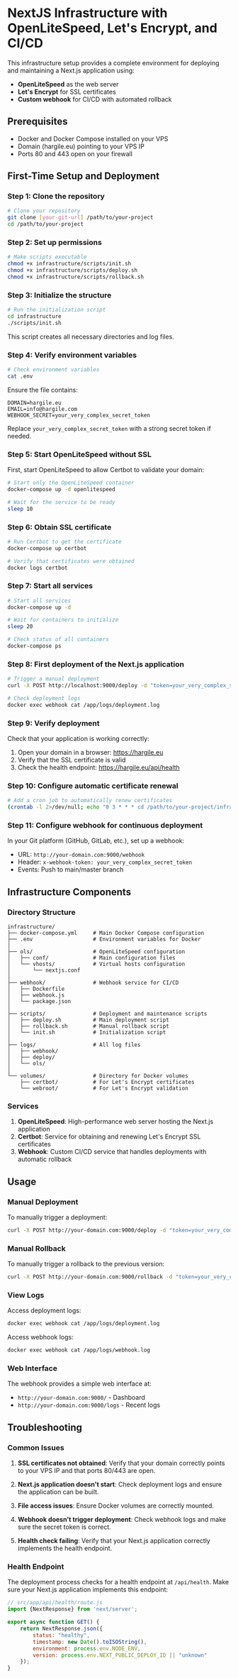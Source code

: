 # NextJS Infrastructure with OpenLiteSpeed, Let's Encrypt, and CI/CD

This infrastructure setup provides a complete environment for deploying and maintaining a Next.js application using:

- **OpenLiteSpeed** as the web server
- **Let's Encrypt** for SSL certificates
- **Custom webhook** for CI/CD with automated rollback

## Prerequisites

- Docker and Docker Compose installed on your VPS
- Domain (hargile.eu) pointing to your VPS IP
- Ports 80 and 443 open on your firewall

## First-Time Setup and Deployment

### Step 1: Clone the repository

```bash
# Clone your repository
git clone [your-git-url] /path/to/your-project
cd /path/to/your-project
```

### Step 2: Set up permissions

```bash
# Make scripts executable
chmod +x infrastructure/scripts/init.sh
chmod +x infrastructure/scripts/deploy.sh
chmod +x infrastructure/scripts/rollback.sh
```

### Step 3: Initialize the structure

```bash
# Run the initialization script
cd infrastructure
./scripts/init.sh
```

This script creates all necessary directories and log files.

### Step 4: Verify environment variables

```bash
# Check environment variables
cat .env
```

Ensure the file contains:

```
DOMAIN=hargile.eu
EMAIL=info@hargile.com
WEBHOOK_SECRET=your_very_complex_secret_token
```

Replace `your_very_complex_secret_token` with a strong secret token if needed.

### Step 5: Start OpenLiteSpeed without SSL

First, start OpenLiteSpeed to allow Certbot to validate your domain:

```bash
# Start only the OpenLiteSpeed container
docker-compose up -d openlitespeed

# Wait for the service to be ready
sleep 10
```

### Step 6: Obtain SSL certificate

```bash
# Run Certbot to get the certificate
docker-compose up certbot

# Verify that certificates were obtained
docker logs certbot
```

### Step 7: Start all services

```bash
# Start all services
docker-compose up -d

# Wait for containers to initialize
sleep 20

# Check status of all containers
docker-compose ps
```

### Step 8: First deployment of the Next.js application

```bash
# Trigger a manual deployment
curl -X POST http://localhost:9000/deploy -d "token=your_very_complex_secret_token"

# Check deployment logs
docker exec webhook cat /app/logs/deployment.log
```

### Step 9: Verify deployment

Check that your application is working correctly:

1. Open your domain in a browser: https://hargile.eu
2. Verify that the SSL certificate is valid
3. Check the health endpoint: https://hargile.eu/api/health

### Step 10: Configure automatic certificate renewal

```bash
# Add a cron job to automatically renew certificates
(crontab -l 2>/dev/null; echo "0 3 * * * cd /path/to/your-project/infrastructure && docker-compose up -d certbot") | crontab -
```

### Step 11: Configure webhook for continuous deployment

In your Git platform (GitHub, GitLab, etc.), set up a webhook:

- URL: `http://your-domain.com:9000/webhook`
- Header: `x-webhook-token: your_very_complex_secret_token`
- Events: Push to main/master branch

## Infrastructure Components

### Directory Structure

```
infrastructure/
├── docker-compose.yml     # Main Docker Compose configuration
├── .env                   # Environment variables for Docker
│
├── ols/                   # OpenLiteSpeed configuration
│   ├── conf/              # Main configuration files
│   └── vhosts/            # Virtual hosts configuration
│       └── nextjs.conf
│
├── webhook/               # Webhook service for CI/CD
│   ├── Dockerfile
│   ├── webhook.js
│   └── package.json
│
├── scripts/               # Deployment and maintenance scripts
│   ├── deploy.sh          # Main deployment script
│   ├── rollback.sh        # Manual rollback script
│   └── init.sh            # Initialization script
│
├── logs/                  # All log files
│   ├── webhook/
│   ├── deploy/
│   └── ols/
│
└── volumes/               # Directory for Docker volumes
    ├── certbot/           # For Let's Encrypt certificates
    └── webroot/           # For Let's Encrypt validation
```

### Services

1. **OpenLiteSpeed**: High-performance web server hosting the Next.js application
2. **Certbot**: Service for obtaining and renewing Let's Encrypt SSL certificates
3. **Webhook**: Custom CI/CD service that handles deployments with automatic rollback

## Usage

### Manual Deployment

To manually trigger a deployment:

```bash
curl -X POST http://your-domain.com:9000/deploy -d "token=your_very_complex_secret_token"
```

### Manual Rollback

To manually trigger a rollback to the previous version:

```bash
curl -X POST http://your-domain.com:9000/rollback -d "token=your_very_complex_secret_token"
```

### View Logs

Access deployment logs:

```bash
docker exec webhook cat /app/logs/deployment.log
```

Access webhook logs:

```bash
docker exec webhook cat /app/logs/webhook.log
```

### Web Interface

The webhook provides a simple web interface at:

- `http://your-domain.com:9000/` - Dashboard
- `http://your-domain.com:9000/logs` - Recent logs

## Troubleshooting

### Common Issues

1. **SSL certificates not obtained**: Verify that your domain correctly points to your VPS IP and that ports 80/443 are
   open.

2. **Next.js application doesn't start**: Check deployment logs and ensure the application can be built.

3. **File access issues**: Ensure Docker volumes are correctly mounted.

4. **Webhook doesn't trigger deployment**: Check webhook logs and make sure the secret token is correct.

5. **Health check failing**: Verify that your Next.js application correctly implements the health endpoint.

### Health Endpoint

The deployment process checks for a health endpoint at `/api/health`. Make sure your Next.js application implements this
endpoint:

```javascript
// src/app/api/health/route.js
import {NextResponse} from 'next/server';

export async function GET() {
    return NextResponse.json({
        status: "healthy",
        timestamp: new Date().toISOString(),
        environment: process.env.NODE_ENV,
        version: process.env.NEXT_PUBLIC_DEPLOY_ID || "unknown"
    });
}
```
